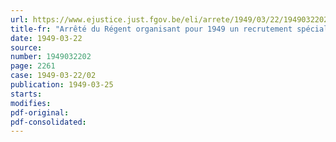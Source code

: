 ```yaml
---
url: https://www.ejustice.just.fgov.be/eli/arrete/1949/03/22/1949032202/justel
title-fr: "Arrêté du Régent organisant pour 1949 un recrutement spécial d'officiers des cadres actifs du Service de Santé"
date: 1949-03-22
source:
number: 1949032202
page: 2261
case: 1949-03-22/02
publication: 1949-03-25
starts:
modifies:
pdf-original:
pdf-consolidated:
---
```


